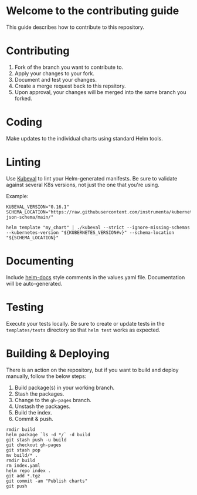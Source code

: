 # Welcome to the contributing guide
This guide describes how to contribute to this repository.

# Contributing

1. Fork of the branch you want to contribute to.
1. Apply your changes to your fork.
1. Document and test your changes.
1. Create a merge request back to this repsitory.
1. Upon approval, your changes will be merged into the same branch you forked. 

# Coding
Make updates to the individual charts using standard Helm tools.

# Linting
Use [Kubeval](//kubeval.com) to lint your Helm-generated manifests. Be sure to validate against several K8s versions, not just the one that you're using. 

Example:
```
KUBEVAL_VERSION="0.16.1"
SCHEMA_LOCATION="https://raw.githubusercontent.com/instrumenta/kubernetes-json-schema/main/"

helm template "my_chart" | ./kubeval --strict --ignore-missing-schemas --kubernetes-version "${KUBERNETES_VERSION#v}" --schema-location "${SCHEMA_LOCATION}"
```

# Documenting
Include [helm-docs](//norwoodj/helm-docs) style comments in the values.yaml file. Documentation will be auto-generated. 

# Testing
Execute your tests locally. Be sure to create or update tests in the `templates/tests` directory so that `helm test` works as expected. 

# Building & Deploying
There is an action on the repository, but if you want to build and deploy manually, follow the below steps:

1. Build package(s) in your working branch.
1. Stash the packages.
1. Change to the `gh-pages` branch.
1. Unstash the packages.
1. Build the index.
1. Commit & push.
```
rmdir build
helm package `ls -d */` -d build
git stash push -u build
git checkout gh-pages
git stash pop
mv build/* .
rmdir build
rm index.yaml
helm repo index .
git add *.tgz
git commit -am "Publish charts"
git push
```

